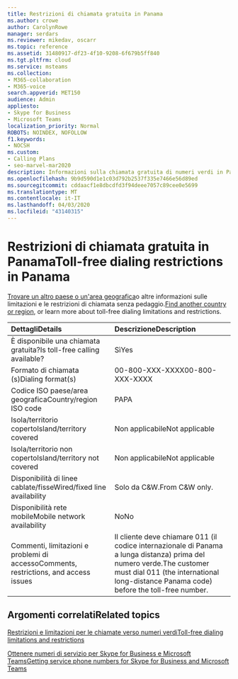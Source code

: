 ```yaml
---
title: Restrizioni di chiamata gratuita in Panama
ms.author: crowe
author: CarolynRowe
manager: serdars
ms.reviewer: mikedav, oscarr
ms.topic: reference
ms.assetid: 31480917-df23-4f10-9208-6f679b5ff840
ms.tgt.pltfrm: cloud
ms.service: msteams
ms.collection:
- M365-collaboration
- M365-voice
search.appverid: MET150
audience: Admin
appliesto:
- Skype for Business
- Microsoft Teams
localization_priority: Normal
ROBOTS: NOINDEX, NOFOLLOW
f1.keywords:
- NOCSH
ms.custom:
- Calling Plans
- seo-marvel-mar2020
description: Informazioni sulla chiamata gratuita di numeri verdi in Panama, tra cui disponibilità, disponibilità di rete cablata/a linee fisse e mobili e restrizioni.
ms.openlocfilehash: 9b9d590d1e1c03d792b2537f335e7466e56d89ed
ms.sourcegitcommit: cddaacf1e8dbcdfd3f94deee7057c89cee0e5699
ms.translationtype: MT
ms.contentlocale: it-IT
ms.lasthandoff: 04/03/2020
ms.locfileid: "43140315"
---
```

# <a name="toll-free-dialing-restrictions-in-panama"></a><span data-ttu-id="02103-103">Restrizioni di chiamata gratuita in Panama</span><span class="sxs-lookup"><span data-stu-id="02103-103">Toll-free dialing restrictions in Panama</span></span>

<span data-ttu-id="02103-104">[Trovare un altro paese o un'area geografica](../toll-free-dialing-limitations-and-restrictions.md)o altre informazioni sulle limitazioni e le restrizioni di chiamata senza pedaggio.</span><span class="sxs-lookup"><span data-stu-id="02103-104">[Find another country or region](../toll-free-dialing-limitations-and-restrictions.md), or learn more about toll-free dialing limitations and restrictions.</span></span>


|<span data-ttu-id="02103-105">**Dettagli**</span><span class="sxs-lookup"><span data-stu-id="02103-105">**Details**</span></span>|<span data-ttu-id="02103-106">**Descrizione**</span><span class="sxs-lookup"><span data-stu-id="02103-106">**Description**</span></span>|
|:-----|:-----|
|<span data-ttu-id="02103-107">È disponibile una chiamata gratuita?</span><span class="sxs-lookup"><span data-stu-id="02103-107">Is toll-free calling available?</span></span>  <br/> |<span data-ttu-id="02103-108">Sì</span><span class="sxs-lookup"><span data-stu-id="02103-108">Yes</span></span>  <br/> |
|<span data-ttu-id="02103-109">Formato di chiamata (s)</span><span class="sxs-lookup"><span data-stu-id="02103-109">Dialing format(s)</span></span>  <br/> | <span data-ttu-id="02103-110">00-800-XXX-XXXX</span><span class="sxs-lookup"><span data-stu-id="02103-110">00-800-XXX-XXXX</span></span> <br/> |
|<span data-ttu-id="02103-111">Codice ISO paese/area geografica</span><span class="sxs-lookup"><span data-stu-id="02103-111">Country/region ISO code</span></span>  <br/> |<span data-ttu-id="02103-112">PA</span><span class="sxs-lookup"><span data-stu-id="02103-112">PA</span></span>  <br/> |
|<span data-ttu-id="02103-113">Isola/territorio coperto</span><span class="sxs-lookup"><span data-stu-id="02103-113">Island/territory covered</span></span>  <br/> |<span data-ttu-id="02103-114">Non applicabile</span><span class="sxs-lookup"><span data-stu-id="02103-114">Not applicable</span></span>  <br/> |
|<span data-ttu-id="02103-115">Isola/territorio non coperto</span><span class="sxs-lookup"><span data-stu-id="02103-115">Island/territory not covered</span></span>  <br/> |<span data-ttu-id="02103-116">Non applicabile</span><span class="sxs-lookup"><span data-stu-id="02103-116">Not applicable</span></span>  <br/> |
|<span data-ttu-id="02103-117">Disponibilità di linee cablate/fisse</span><span class="sxs-lookup"><span data-stu-id="02103-117">Wired/fixed line availability</span></span>  <br/> |<span data-ttu-id="02103-118">Solo da C&amp;W.</span><span class="sxs-lookup"><span data-stu-id="02103-118">From C&amp;W only.</span></span>  <br/> |
|<span data-ttu-id="02103-119">Disponibilità rete mobile</span><span class="sxs-lookup"><span data-stu-id="02103-119">Mobile network availability</span></span>  <br/> |<span data-ttu-id="02103-120">No</span><span class="sxs-lookup"><span data-stu-id="02103-120">No</span></span>  <br/> |
|<span data-ttu-id="02103-121">Commenti, limitazioni e problemi di accesso</span><span class="sxs-lookup"><span data-stu-id="02103-121">Comments, restrictions, and access issues</span></span>  <br/> |<span data-ttu-id="02103-122">Il cliente deve chiamare 011 (il codice internazionale di Panama a lunga distanza) prima del numero verde.</span><span class="sxs-lookup"><span data-stu-id="02103-122">The customer must dial 011 (the international long-distance Panama code) before the toll-free number.</span></span>  <br/> |
   
## <a name="related-topics"></a><span data-ttu-id="02103-123">Argomenti correlati</span><span class="sxs-lookup"><span data-stu-id="02103-123">Related topics</span></span>

[<span data-ttu-id="02103-124">Restrizioni e limitazioni per le chiamate verso numeri verdi</span><span class="sxs-lookup"><span data-stu-id="02103-124">Toll-free dialing limitations and restrictions</span></span>](../toll-free-dialing-limitations-and-restrictions.md)

[<span data-ttu-id="02103-125">Ottenere numeri di servizio per Skype for Business e Microsoft Teams</span><span class="sxs-lookup"><span data-stu-id="02103-125">Getting service phone numbers for Skype for Business and Microsoft Teams</span></span>](/microsoftteams/getting-service-phone-numbers)

  
 
